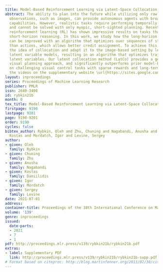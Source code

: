 ```yaml
---
title: Model-Based Reinforcement Learning via Latent-Space Collocation
abstract: The ability to plan into the future while utilizing only raw high-dimensional
  observations, such as images, can provide autonomous agents with broad and general
  capabilities. However, realistic tasks require performing temporally extended reasoning,
  and cannot be solved with only myopic, short-sighted planning. Recent work in model-based
  reinforcement learning (RL) has shown impressive results on tasks that require only
  short-horizon reasoning. In this work, we study how the long-horizon planning abilities
  can be improved with an algorithm that optimizes over sequences of states, rather
  than actions, which allows better credit assignment. To achieve this, we draw on
  the idea of collocation and adapt it to the image-based setting by leveraging probabilistic
  latent variable models, resulting in an algorithm that optimizes trajectories over
  latent variables. Our latent collocation method (LatCo) provides a general and effective
  visual planning approach, and significantly outperforms prior model-based approaches
  on challenging visual control tasks with sparse rewards and long-term goals. See
  the videos on the supplementary website \url{https://sites.google.com/view/latco-mbrl/.}
layout: inproceedings
series: Proceedings of Machine Learning Research
publisher: PMLR
issn: 2640-3498
id: rybkin21b
month: 0
tex_title: Model-Based Reinforcement Learning via Latent-Space Collocation
firstpage: 9190
lastpage: 9201
page: 9190-9201
order: 9190
cycles: false
bibtex_author: Rybkin, Oleh and Zhu, Chuning and Nagabandi, Anusha and Daniilidis,
  Kostas and Mordatch, Igor and Levine, Sergey
author:
- given: Oleh
  family: Rybkin
- given: Chuning
  family: Zhu
- given: Anusha
  family: Nagabandi
- given: Kostas
  family: Daniilidis
- given: Igor
  family: Mordatch
- given: Sergey
  family: Levine
date: 2021-07-01
address:
container-title: Proceedings of the 38th International Conference on Machine Learning
volume: '139'
genre: inproceedings
issued:
  date-parts:
  - 2021
  - 7
  - 1
pdf: http://proceedings.mlr.press/v139/rybkin21b/rybkin21b.pdf
extras:
- label: Supplementary PDF
  link: http://proceedings.mlr.press/v139/rybkin21b/rybkin21b-supp.pdf
# Format based on citeproc: http://blog.martinfenner.org/2013/07/30/citeproc-yaml-for-bibliographies/
---
```

